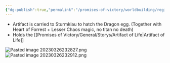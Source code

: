 ```yaml
---
{"dg-publish":true,"permalink":"/promises-of-victory/worldbuilding/regions/todo/sturmklau/","title":"Sturmklau","noteIcon":"Settlement","created":"2023-01-25T02:26:53.515+01:00","updated":"2023-03-29T21:39:42.865+02:00"}
---
```


- Artifact is carried to Sturmklau to hatch the Dragon egg. (Together with Heart of Forrest + Lesser Chaos magic, no titan no death)
- Holds the  [[Promises of Victory/General/Storys/Artifact of Life\|Artifact of Life]]

 ![Pasted image 20230326232827.png](/img/user/resources/Pictures/Pasted%20image%2020230326232827.png)
![Pasted image 20230326232912.png](/img/user/resources/Pictures/Pasted%20image%2020230326232912.png)